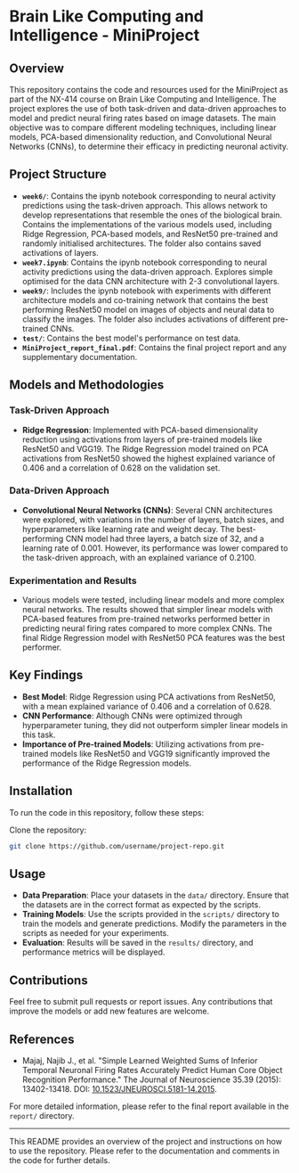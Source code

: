 # Brain Like Computing and Intelligence - MiniProject

## Overview

This repository contains the code and resources used for the MiniProject as part of the NX-414 course on Brain Like Computing and Intelligence. The project explores the use of both task-driven and data-driven approaches to model and predict neural firing rates based on image datasets. The main objective was to compare different modeling techniques, including linear models, PCA-based dimensionality reduction, and Convolutional Neural Networks (CNNs), to determine their efficacy in predicting neuronal activity.

## Project Structure

- **`week6/`**: Contains the ipynb notebook corresponding to neural activity predictions using the task-driven approach. This allows network to develop representations that resemble the ones of the biological brain. Contains the implementations of the various models used, including Ridge Regression, PCA-based models, and ResNet50 pre-trained and randomly initialised architectures. The folder also contains saved activations of layers.
- **`week7.ipynb`**: Contains the ipynb notebook corresponding to neural activity predictions using the data-driven approach. Explores simple optimised for the data CNN architecture with 2-3 convolutional layers.
- **`week9/`**: Includes the ipynb notebook with experiments with different architecture models and co-training network that contains the best performing ResNet50 model on images of objects and neural data to classify the images. The folder also includes activations of different pre-trained CNNs.
- **`test/`**: Contains the best model's performance on test data.
- **`MiniProject_report_final.pdf`**: Contains the final project report and any supplementary documentation.

## Models and Methodologies

### Task-Driven Approach

- **Ridge Regression**: Implemented with PCA-based dimensionality reduction using activations from layers of pre-trained models like ResNet50 and VGG19. The Ridge Regression model trained on PCA activations from ResNet50 showed the highest explained variance of 0.406 and a correlation of 0.628 on the validation set.

### Data-Driven Approach

- **Convolutional Neural Networks (CNNs)**: Several CNN architectures were explored, with variations in the number of layers, batch sizes, and hyperparameters like learning rate and weight decay. The best-performing CNN model had three layers, a batch size of 32, and a learning rate of 0.001. However, its performance was lower compared to the task-driven approach, with an explained variance of 0.2100.

### Experimentation and Results

- Various models were tested, including linear models and more complex neural networks. The results showed that simpler linear models with PCA-based features from pre-trained networks performed better in predicting neural firing rates compared to more complex CNNs. The final Ridge Regression model with ResNet50 PCA features was the best performer.

## Key Findings

- **Best Model**: Ridge Regression using PCA activations from ResNet50, with a mean explained variance of 0.406 and a correlation of 0.628.
- **CNN Performance**: Although CNNs were optimized through hyperparameter tuning, they did not outperform simpler linear models in this task.
- **Importance of Pre-trained Models**: Utilizing activations from pre-trained models like ResNet50 and VGG19 significantly improved the performance of the Ridge Regression models.

## Installation

To run the code in this repository, follow these steps:

Clone the repository:
   ```bash
   git clone https://github.com/username/project-repo.git
   ```

## Usage

- **Data Preparation**: Place your datasets in the `data/` directory. Ensure that the datasets are in the correct format as expected by the scripts.
- **Training Models**: Use the scripts provided in the `scripts/` directory to train the models and generate predictions. Modify the parameters in the scripts as needed for your experiments.
- **Evaluation**: Results will be saved in the `results/` directory, and performance metrics will be displayed.

## Contributions

Feel free to submit pull requests or report issues. Any contributions that improve the models or add new features are welcome.

## References

- Majaj, Najib J., et al. "Simple Learned Weighted Sums of Inferior Temporal Neuronal Firing Rates Accurately Predict Human Core Object Recognition Performance." The Journal of Neuroscience 35.39 (2015): 13402-13418. DOI: [10.1523/JNEUROSCI.5181-14.2015](https://doi.org/10.1523/JNEUROSCI.5181-14.2015).

For more detailed information, please refer to the final report available in the `report/` directory.

---

This README provides an overview of the project and instructions on how to use the repository. Please refer to the documentation and comments in the code for further details.
